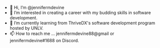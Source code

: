 - 👋 Hi, I’m @jennifermdevine
- 👀 I’m interested in creating a career with my budding skills in software development.
- 🌱 I’m currently learning from ThriveDX's software development program hosted by UNLV.
- 📫 How to reach me ... jennifermdevine88@gmail or jennifermdevine#1688 on Discord.

<!---
jennifermdevine/jennifermdevine is a ✨ special ✨ repository because its `README.md` (this file) appears on your GitHub profile.
You can click the Preview link to take a look at your changes.
--->

